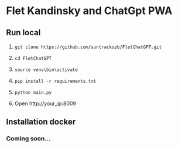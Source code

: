 # Flet Kandinsky and ChatGpt PWA

## Run local
1. ```shell 
   git clone https://github.com/suntrackspb/FletChatGPT.git
   ```
2. ```shell 
   cd FletChatGPT
   ```
3. ```shell 
   source venv\bin\activate
   ```
4. ```shell 
   pip install -r requirements.txt
   ```
5. ```shell 
   python main.py
   ```
6. Open http://your_ip:8009




## Installation docker

### Coming soon...
[//]: # (You can specify all the settings yourself in .env or fill them out in the application settings as a client. The client settings override the server settings for the client.)

[//]: # (1. Clone repository)

[//]: # (2. ```shell )

[//]: # (   cd FletChatGPT)

[//]: # (   ```)

[//]: # (3. ```shell )

[//]: # (   docker compose up -d)

[//]: # (   ```)

[//]: # (   )
[//]: # (4. Open http://your_ip:8009)